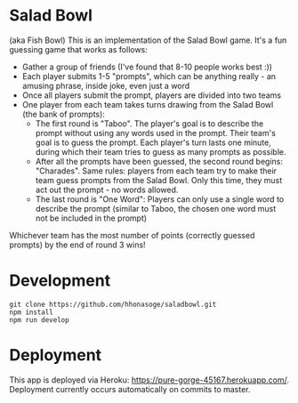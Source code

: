 # Salad Bowl
(aka Fish Bowl)
This is an implementation of the Salad Bowl game. It's a fun guessing game that works as follows:
- Gather a group of friends (I've found that 8-10 people works best :))
- Each player submits 1-5 "prompts", which can be anything really - an amusing phrase, inside joke, even just a word
- Once all players submit the prompt, players are divided into two teams
- One player from each team takes turns drawing from the Salad Bowl (the bank of prompts):
    - The first round is "Taboo". The player's goal is to describe the prompt without using any words used in the prompt. Their team's goal is to guess the prompt. Each player's turn lasts one minute, during which their team tries to guess as many prompts as possible.
    - After all the prompts have been guessed, the second round begins: "Charades". Same rules: players from each team try to make their team guess prompts from the Salad Bowl. Only this time, they must act out the prompt - no words allowed.
    - The last round is "One Word": Players can only use a single word to describe the prompt (similar to Taboo, the chosen one word must not be included in the prompt)
    
Whichever team has the most number of points (correctly guessed prompts) by the end of round 3 wins!


# Development
```
git clone https://github.com/hhonasoge/saladbowl.git
npm install
npm run develop
```

# Deployment
This app is deployed via Heroku: https://pure-gorge-45167.herokuapp.com/. Deployment currently occurs automatically on commits to master.
